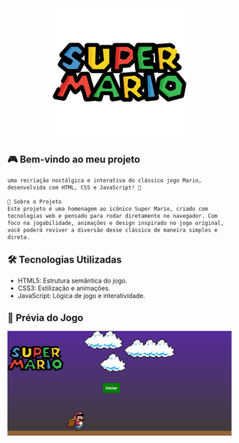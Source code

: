 <style>
    img {
        margin:auto;
        width: 300px;

    }

</style>
<p align="center">
<img src="assets/img/superMario.png" alt="Super Mario">
</p>

## 🎮 Bem-vindo ao meu projeto
    uma recriação nostálgica e interativa do clássico jogo Mario, desenvolvida com HTML, CSS e JavaScript! 🌟

    📜 Sobre o Projeto
    Este projeto é uma homenagem ao icônico Super Mario, criado com tecnologias web e pensado para rodar diretamente no navegador. Com foco na jogabilidade, animações e design inspirado no jogo original, você poderá reviver a diversão desse clássico de maneira simples e direta.

## 🛠️ Tecnologias Utilizadas
 - HTML5: Estrutura semântica do jogo.
 - CSS3: Estilização e animações.
 - JavaScript: Lógica de jogo e interatividade.

## 📸 Prévia do Jogo

<p align="center">
<img style="width:800px" src="assets/cap tela.jpg" alt="Super Mario">
</p>